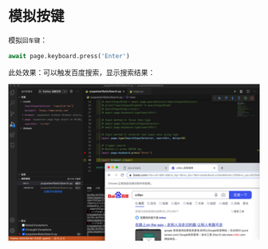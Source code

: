 # 模拟按键

模拟`回车键`：

```python
await page.keyboard.press('Enter')
```

此处效果：可以触发百度搜索，显示搜索结果：

![pyppeteer_after_enter_key_show_result](../assets/img/pyppeteer_after_enter_key_show_result.png)
